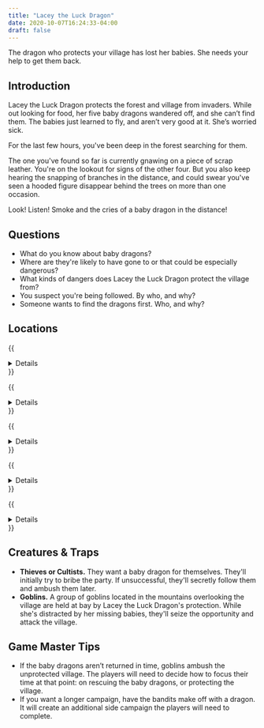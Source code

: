```yaml
---
title: "Lacey the Luck Dragon"
date: 2020-10-07T16:24:33-04:00
draft: false
---
```


The dragon who protects your village has lost her babies. She needs your help to get them back.

<div data-toc="In This Adventure"></div>



## Introduction

Lacey the Luck Dragon protects the forest and village from invaders. While out looking for food, her five baby dragons wandered off, and she can’t find them. The babies just learned to fly, and aren’t very good at it. She’s worried sick.

For the last few hours, you've been deep in the forest searching for them.

The one you've found so far is currently gnawing on a piece of scrap leather. You're on the lookout for signs of the other four. But you also keep hearing the snapping of branches in the distance, and could swear you've seen a hooded figure disappear behind the trees on more than one occasion.

Look! Listen! Smoke and the cries of a baby dragon in the distance!



## Questions

- What do you know about baby dragons?
- Where are they're likely to have gone to or that could be especially dangerous?
- What kinds of dangers does Lacey the Luck Dragon protect the village from?
- You suspect you're being followed. By who, and why?
- Someone wants to find the dragons first. Who, and why?



## Locations

{{<details summary="The Forest." blurb="Tall trees and tangles of vines provide ample places for baby dragons to get stuck." margin="">}}
- _Secrets_
	+ A baby dragon has gotten himself tangled in some vines high-up in a tree.
- _Creatures & Traps_
	+ **Thieves or Cultists.** They want a baby dragon for themselves. They'll initially try to bribe the party. If unsuccessful, they'll secretly follow them and ambush them later.
	+ **Treefolk & Living Vines.** Protectors of the forest, they don't take kindly to intruders. Can be persuaded to aid the party if handled right.
	+ **Bears or Wolves.** The party might stumble into a bear cave, a lost cub, or a pack of hungry wolves.
	+ **Fairies or Sprites.** They protect mythical creatures like dragons. They can aid the party, or attack them if they fear their intentions.
- _Events_
	+ The baby dragon starts to fall from vines and is unable to fly.
{{</details>}}

{{<details summary="Spider Den." blurb="Among a grove a trees, a giant spider guards a massive web that could easy capture a baby dragon.">}}
- _Secrets_
	+ A baby dragon is caught in the giant spider's web.
	+ One of the cocoons in the den is actually a sack of spiderling eggs.
- _Creatures & Traps_
	+ **Giant Spider.** Can climb walls, shoot webs, and has a poisonous bite.
	+ **Spiderlings.** Attack in swarms. Can make web netting but aren't very strong.
	+ **Web Traps.** Web traps can fall from the ceiling, cover dark openings, or be hidden under false floors. Very hard to get out of without help.
- _Events_
	+ If the party takes too long, spider eggs burst open, sending a swarm of baby spiders after the adventurers
{{</details>}}


{{<details summary="Mountain Cliffs." blurb="High up on the edge of the cliffs, a dragon just learning to fly could easily find themselves unable to get down.">}}
- _Secrets_
	+ A baby dragon finds itself stuck high-up on a cliff's edge.
	+ Goblins live near the cliffs, and will come to investigate if the party is noisy or takes too long.
- _Creatures & Traps_
	+ **Rock slide.** Could be natural, or set off by goblins.
	+ **Goblins.** They could be hostile or friendly. Quick on their feet, adept at climbing, and skilled at fighting from a distance. Up-close they attack in swarms.
- _Events_
	+ If the dragon panics, it might fall off the edge of the cliff.
{{</details>}}

{{<details summary="The Supply Shop." blurb="A remote supply shop provides food and goods to weary travelers. But you can't help but notice something strange about the place.">}}
- _Secrets_
	+ A baby dragon is being held captive in the supply room in the back.
	+ The shop keep is desperate for money and wants a sizable sum of money that's been offered for a baby dragon.
- _Creatures & Traps_
	+ **Shopkeeper.** Not aggressive, but will try to keep the party from entering the supply room.
	+ **Thieves or Cultists.** They're also after a baby dragon, and will attempt to steal it from the party (or before they can get to it). Alternatively, they may try to make a deal with the shopkeeper.
- _Events_
	+ After some time, strange noises or smoke come from behind a door into the supply room.
	+ The shopkeeper kicks the adventurers out of their store
	+ Bandits hear the commotion and seize the opportunity
{{</details>}}

{{<details summary="Cave of the Sleeping Ogre." blurb="A cave system is home to a giant ogre and his cavern home. He happens to be asleep at the moment, but a giant pile of gold (and a baby dragon) lie behind him." margin="true">}}
- _Secrets_
	+ Baby dragons are captivated by gold.
- _Creatures & Traps_
	+ **Ogre.** If woken up, he'll immediately think the party is trying to steal his gold. He's not very smart, and defaults to smashing things with his club.
	+ **Noisy Clutter.** The cave is littered with animal bones and treasure... all things that can make a lot of noise (and wake the ogre) if the party is not careful.
{{</details>}}



## Creatures & Traps

- **Thieves or Cultists.** They want a baby dragon for themselves. They'll initially try to bribe the party. If unsuccessful, they'll secretly follow them and ambush them later.
- **Goblins.** A group of goblins located in the mountains overlooking the village are held at bay by Lacey the Luck Dragon's protection. While she's distracted by her missing babies, they'll seize the opportunity and attack the village.



## Game Master Tips

- If the baby dragons aren’t returned in time, goblins ambush the unprotected village. The players will need to decide how to focus their time at that point: on rescuing the baby dragons, or protecting the village.
- If you want a longer campaign, have the bandits make off with a dragon. It will create an additional side campaign the players will need to complete.